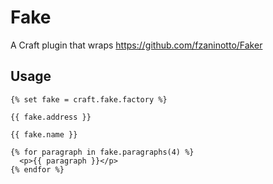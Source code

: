 Fake
====

A Craft plugin that wraps https://github.com/fzaninotto/Faker

Usage
-----

```
{% set fake = craft.fake.factory %}

{{ fake.address }}

{{ fake.name }}

{% for paragraph in fake.paragraphs(4) %}
  <p>{{ paragraph }}</p>
{% endfor %}
```
